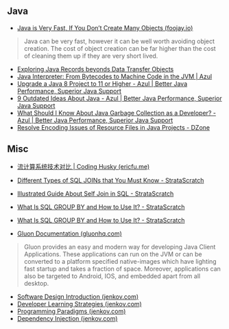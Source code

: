 
## Java

- [Java is Very Fast, If You Don’t Create Many Objects (foojay.io)](https://foojay.io/today/java-is-very-fast/)
> Java can be very fast, however it can be well worth avoiding object creation.
> The cost of object creation can be far higher than the cost of cleaning them up if they are very short lived.
- [Exploring Java Records beyonds Data Transfer Objects](https://www.infoq.com/articles/exploring-java-records)
- [Java Interpreter: From Bytecodes to Machine Code in the JVM | Azul](https://www.azul.com/blog/a-matter-of-interpretation-from-bytecodes-to-machine-code-in-the-jvm/)
- [Upgrade a Java 8 Project to 11 or Higher - Azul | Better Java Performance, Superior Java Support](https://www.azul.com/blog/upgrade-a-java-8-project-to-11-or-higher/)
- [9 Outdated Ideas About Java - Azul | Better Java Performance, Superior Java Support](https://www.azul.com/blog/9-outdated-ideas-about-java/)
- [What Should I Know About Java Garbage Collection as a Developer? - Azul | Better Java Performance, Superior Java Support](https://www.azul.com/blog/what-should-i-know-about-garbage-collection-as-a-java-developer/)
- [Resolve Encoding Issues of Resource Files in Java Projects - DZone](https://dzone.com/articles/resolve-encoding-issues-of-resource-files-in-java)


## Misc

- [流计算系统技术对比 | Coding Husky (ericfu.me)](https://ericfu.me/compare-streaming-systems/)
- [Different Types of SQL JOINs that You Must Know - StrataScratch](https://www.stratascratch.com/blog/different-types-of-sql-joins-that-you-must-know/)
- [Illustrated Guide About Self Join in SQL - StrataScratch](https://www.stratascratch.com/blog/illustrated-guide-about-self-join-in-sql/)
- [What Is SQL GROUP BY and How to Use It? - StrataScratch](https://www.stratascratch.com/blog/what-is-sql-group-by-and-how-to-use-it/)
- [What Is SQL GROUP BY and How to Use It? - StrataScratch](https://www.stratascratch.com/blog/what-is-sql-group-by-and-how-to-use-it/)

- [Gluon Documentation (gluonhq.com)](https://docs.gluonhq.com/#_introduction)
> Gluon provides an easy and modern way for developing Java Client Applications.
> These applications can run on the JVM or can be converted to a platform specified native-images which have lighting fast startup and takes a fraction of space. Moreover, applications can also be targeted to Android, IOS, and embedded apart from all desktop.
- [Software Design Introduction (jenkov.com)](https://jenkov.com/tutorials/software-design/index.html)
- [Developer Learning Strategies (jenkov.com)](https://jenkov.com/tutorials/dev-essentials/developer-learning-strategies.html)
- [Programming Paradigms (jenkov.com)](https://jenkov.com/tutorials/dev-essentials/programming-paradigms.html)
- [Dependency Injection (jenkov.com)](https://jenkov.com/tutorials/dependency-injection/index.html)
